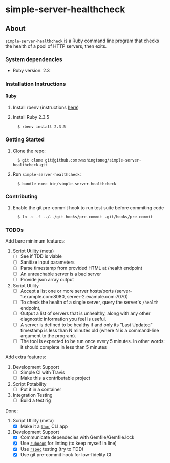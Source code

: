 simple-server-healthcheck
=========================

## About

`simple-server-healthcheck` is a Ruby command line program that checks the health of a pool of HTTP servers, then exits.


### System dependencies

  * Ruby version: 2.3

### Installation Instructions

#### Ruby

  1. Install rbenv (instructions [here](https://github.com/rbenv/rbenv#installation))

  1. Install Ruby 2.3.5

      ```
        $ rbenv install 2.3.5
      ```

### Getting Started

  1. Clone the repo:

      ```
        $ git clone git@github.com:washingtoneg/simple-server-healthcheck.git
      ```

  1. Run `simple-server-healthcheck`:

      ```
        $ bundle exec bin/simple-server-healthcheck
      ```

### Contributing

  1. Enable the git pre-commit hook to run test suite before commiting code

      ```
        $ ln -s -f ../../git-hooks/pre-commit .git/hooks/pre-commit
      ```

### TODOs

Add bare minimum features:
  1. Script Utility (meta)
      - [ ] See if TDD is viable
      - [ ] Sanitize input parameters
      - [ ] Parse timestamp from provided HTML at /health endpoint
      - [ ] An unreachable server is a bad server
      - [ ] Provide json array output
  1. Script Utility
      - [ ] Accept a list one or more server hosts/ports (server-1.example.com:8080, server-2.example.com:7070)
      - [ ] To check the health of a single server, query the server's `/health` endpoint,
      - [ ] Output a list of servers that is unhealthy, along with any other diagnostic information you feel is useful.
      - [ ] A server is defined to be healthy if and only its "Last Updated" timestamp is less than N minutes old (where N is a command-line argument to the program).
      - [ ] The tool is expected to be run once every 5 minutes. In other words: it should complete in less than 5 minutes

Add extra features:
  1. Development Support
      - [ ] Simple CI with Travis
      - [ ] Make this a contributable project
  1. Script Potability
      - [ ] Put it in a container
  1. Integration Testing
      - [ ] Build a test rig

Done:
  1. Script Utility (meta)
      - [X] Make it a [`thor`](https://github.com/erikhuda/thor) CLI app
  1. Development Support
      - [X] Communicate dependecies with Gemfile/Gemfile.lock
      - [X] Use [`rubocop`](https://github.com/bbatsov/rubocop) for linting (to keep myself in line)
      - [X] Use [`rspec`](https://github.com/rspec/rspec) testing (try to TDD)
      - [X] Use git pre-commit hook for low-fidelity CI
